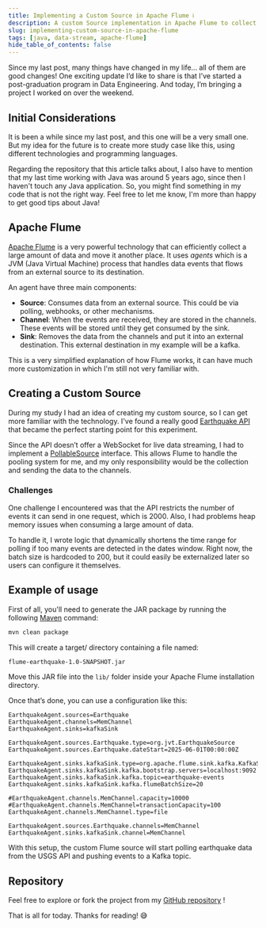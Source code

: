 ```yaml
---
title: Implementing a Custom Source in Apache Flume ℹ️
description: A custom Source implementation in Apache Flume to collect data from an earthquake endpoint.
slug: implementing-custom-source-in-apache-flume
tags: [java, data-stream, apache-flume]
hide_table_of_contents: false
---
```

Since my last post, many things have changed in my life... all of them are good changes! One exciting update I’d like to share is that I’ve started a post-graduation program in Data Engineering. And today, I’m bringing a project I worked on over the weekend.


<!-- truncate -->

## Initial Considerations 
It is been a while since my last post, and this one will be a very small one. But my idea for the future is to create more study case like this, using different technologies and programming languages.

Regarding the repository that this article talks about, I also have to mention that my last time working with Java was around 5 years ago, since then I haven't touch any Java application. So, you might find something in my code that is not the right way. Feel free to let me know, I'm more than happy to get good tips about Java!

## Apache Flume
[Apache Flume](https://flume.apache.org/) is a very powerful technology that can efficiently collect a large amount of data and move it another place. It uses *agents* which is a JVM (Java Virtual Machine) process that handles data events that flows from an external source to its destination. 

An agent have three main components:
- **Source**: Consumes data from an external source. This could be via polling, webhooks, or other mechanisms.
- **Channel**: When the events are received, they are stored in the channels. These events will be stored until they get consumed by the sink.
- **Sink**: Removes the data from the channels and put it into an external destination. This external destination in my example will be a kafka.

This is a very simplified explanation of how Flume works, it can have much more customization in which I'm still not very familiar with.

## Creating a Custom Source
During my study I had an idea of creating my custom source, so I can get more familiar with the technology. I've found a really good [Earthquake API](https://earthquake.usgs.gov/fdsnws/event/1/)  that became the perfect starting point for this experiment.

Since the API doesn’t offer a WebSocket for live data streaming, I had to implement a [PollableSource](https://flume.apache.org/releases/content/1.7.0/apidocs/org/apache/flume/PollableSource.html) interface. This allows Flume to handle the pooling system for me, and my only responsibility would be the collection and sending the data to the channels.

### Challenges
One challenge I encountered was that the API restricts the number of events it can send in one request, which is 2000. Also, I had problems heap memory issues when consuming a large amount of data. 

To handle it, I wrote logic that dynamically shortens the time range for polling if too many events are detected in the dates window. Right now, the batch size is hardcoded to 200, but it could easily be externalized later so users can configure it themselves.

## Example of usage
First of all, you'll need to generate the JAR package by running the following [Maven](https://maven.apache.org/) command:

```bash
mvn clean package
```

This will create a target/ directory containing a file named:

```bash
flume-earthquake-1.0-SNAPSHOT.jar
```

Move this JAR file into the `lib/` folder inside your Apache Flume installation directory.

Once that’s done, you can use a configuration like this:

```properties
EarthquakeAgent.sources=Earthquake
EarthquakeAgent.channels=MemChannel
EarthquakeAgent.sinks=kafkaSink

EarthquakeAgent.sources.Earthquake.type=org.jvt.EarthquakeSource
EarthquakeAgent.sources.Earthquake.dateStart=2025-06-01T00:00:00Z

EarthquakeAgent.sinks.kafkaSink.type=org.apache.flume.sink.kafka.KafkaSink
EarthquakeAgent.sinks.kafkaSink.kafka.bootstrap.servers=localhost:9092
EarthquakeAgent.sinks.kafkaSink.kafka.topic=earthquake-events
EarthquakeAgent.sinks.kafkaSink.kafka.flumeBatchSize=20

#EarthquakeAgent.channels.MemChannel.capacity=10000
#EarthquakeAgent.channels.MemChannel=transactionCapacity=100
EarthquakeAgent.channels.MemChannel.type=file

EarthquakeAgent.sources.Earthquake.channels=MemChannel
EarthquakeAgent.sinks.kafkaSink.channel=MemChannel
```

With this setup, the custom Flume source will start polling earthquake data from the USGS API and pushing events to a Kafka topic.

## Repository
Feel free to explore or fork the project from my [GitHub repository](https://github.com/joaovitorteixeira/flume-earthquake) !

That is all for today. Thanks for reading! 😅